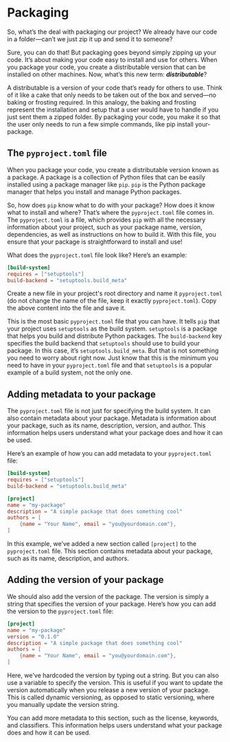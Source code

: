 # Packaging

So, what’s the deal with packaging our project? We already have our code in a folder—can’t we just zip it up and send it to someone?

Sure, you can do that! But packaging goes beyond simply zipping up your code. It’s about making your code easy to install and use for others. When you package your code, you create a distributable version that can be installed on other machines. Now, what’s this new term: ***distributable***?

A distributable is a version of your code that’s ready for others to use. Think of it like a cake that only needs to be taken out of the box and served—no baking or frosting required. In this analogy, the baking and frosting represent the installation and setup that a user would have to handle if you just sent them a zipped folder. By packaging your code, you make it so that the user only needs to run a few simple commands, like pip install your-package.

## The `pyproject.toml` file

When you package your code, you create a distributable version known as a package. A package is a collection of Python files that can be easily installed using a package manager like `pip`. `pip` is the Python package manager that helps you install and manage Python packages.

So, how does `pip` know what to do with your package? How does it know what to install and where? That’s where the `pyproject.toml` file comes in. The `pyproject.toml` is a file, which provides `pip` with all the necessary information about your project, such as your package name, version, dependencies, as well as instructions on how to build it. With this file, you ensure that your package is straightforward to install and use!

What does the `pyproject.toml` file look like? Here’s an example:

```toml
[build-system]
requires = ["setuptools"]
build-backend = "setuptools.build_meta"
```

Create a new file in your project's root directory and name it `pyproject.toml` (do not change the name of the file, keep it exactly `pyproject.toml`). Copy the above content into the file and save it.

This is the most basic `pyproject.toml` file that you can have. It tells `pip` that your project uses `setuptools` as the build system. `setuptools` is a package that helps you build and distribute Python packages. The `build-backend` key specifies the build backend that `setuptools` should use to build your package. In this case, it’s `setuptools.build_meta`. But that is not something you need to worry about right now. Just know that this is the minimum you need to have in your `pyproject.toml` file and that `setuptools` is a popular example of a build system, not the only one.

## Adding metadata to your package

The `pyproject.toml` file is not just for specifying the build system. It can also contain metadata about your package. Metadata is information about your package, such as its name, description, version, and author. This information helps users understand what your package does and how it can be used.

Here’s an example of how you can add metadata to your `pyproject.toml` file:

```toml
[build-system]
requires = ["setuptools"]
build-backend = "setuptools.build_meta"

[project]
name = "my-package"
description = "A simple package that does something cool"
authors = [ 
    {name = "Your Name", email = "you@yourdomain.com"},
]
```

In this example, we’ve added a new section called `[project]` to the `pyproject.toml` file. This section contains metadata about your package, such as its name, description, and authors. 

## Adding the version of your package

We should also add the version of the package. The version is simply a string that specifies the version of your package. Here’s how you can add the version to the `pyproject.toml` file:

```toml
[project]
name = "my-package"
version = "0.1.0"
description = "A simple package that does something cool"
authors = [ 
    {name = "Your Name", email = "you@yourdomain.com"},
]
```

Here, we've hardcoded the version by typing out a string. But you can also use a variable to specify the version. This is useful if you want to update the version automatically when you release a new version of your package. This is called dynamic versioning, as opposed to static versioning, where you manually update the version string.

You can add more metadata to this section, such as the license, keywords, and classifiers. This information helps users understand what your package does and how it can be used.
